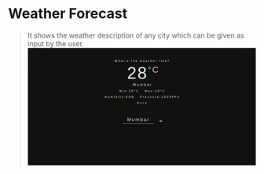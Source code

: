 # Weather Forecast
> It shows the weather description of any city which can be given as input by the user.
![diagram](sampleimg.png)
